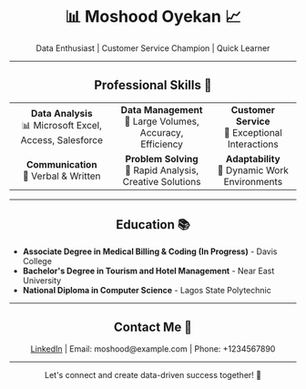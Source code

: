 <!-- Header -->
<h1 align="center">📊 Moshood Oyekan 📈</h1>

<!-- Summary -->
<p align="center">Data Enthusiast | Customer Service Champion | Quick Learner</p>

<!-- Divider -->
<hr>

<!-- Skills -->
<h2 align="center">Professional Skills 🚀</h2>

<table align="center">
  <tr>
    <td align="center">
      <b>Data Analysis</b><br>
      📊 Microsoft Excel, Access, Salesforce
    </td>
    <td align="center">
      <b>Data Management</b><br>
      📂 Large Volumes, Accuracy, Efficiency
    </td>
    <td align="center">
      <b>Customer Service</b><br>
      🤝 Exceptional Interactions
    </td>
  </tr>
  <tr>
    <td align="center">
      <b>Communication</b><br>
      📢 Verbal & Written
    </td>
    <td align="center">
      <b>Problem Solving</b><br>
      🧩 Rapid Analysis, Creative Solutions
    </td>
    <td align="center">
      <b>Adaptability</b><br>
      🔄 Dynamic Work Environments
    </td>
  </tr>
</table>

<!-- Divider -->
<hr>

<!-- Education -->
<h2 align="center">Education 📚</h2>

<ul>
  <li><b>Associate Degree in Medical Billing & Coding (In Progress)</b> - Davis College</li>
  <li><b>Bachelor's Degree in Tourism and Hotel Management</b> - Near East University</li>
  <li><b>National Diploma in Computer Science</b> - Lagos State Polytechnic</li>
</ul>

<!-- Divider -->
<hr>

<!-- Contact -->
<h2 align="center">Contact Me 📧</h2>

<p align="center">
  <a href="https://www.linkedin.com/in/moshood-oyekan">LinkedIn</a> | 
  Email: moshood@example.com | 
  Phone: +1234567890
</p>

<!-- Divider -->
<hr>

<!-- Footer -->
<p align="center">Let's connect and create data-driven success together! 🚀</p>
